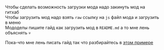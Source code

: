 Чтобы сделать возможность загрузки мода надо закинуть мод на гитхаб<br>
Чтобы загрузить мод надо взять `raw` ссылку на `js` файл мода и загрузить в меню<br>
Мододелы пишите гайд как загрузить мод в `README.md` а то мне лень объяснять 💀

Пока-что мне лень писать гайд так что разбирайтесь в [этом примере](https://github.com/Fotiska/X-DLC/blob/main/Documentation/example_mod.js)